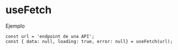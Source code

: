 # useFetch  
Ejemplo 
```
const url = 'endpoint de una API';
const { data: null, loading: true, error: null} = useFetch(url);

```